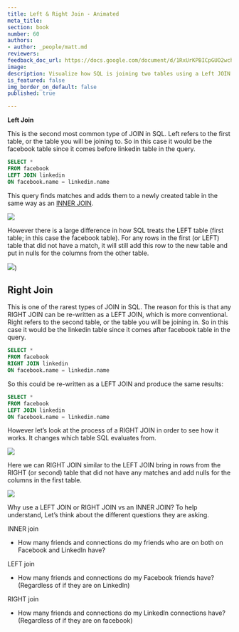 ```yaml
---
title: Left & Right Join - Animated
meta_title:
section: book
number: 60
authors:
- author: _people/matt.md
reviewers:
feedback_doc_url: https://docs.google.com/document/d/1RxUrKPBICpGUO2wchwGIME7Qw3dWsUYQ1JCq8jhmcLk/edit?usp=sharing
image:
description: Visualize how SQL is joining two tables using a Left JOIN and a Right JOIN
is_featured: false
img_border_on_default: false
published: true

---
```

**Left Join**

This is the second most common type of JOIN in SQL. Left refers to the first table, or the table you will be joining to. So in this case it would be the facebook table since it comes before linkedin table in the query.

```sql
SELECT *
FROM facebook
LEFT JOIN linkedin
ON facebook.name = linkedin.name
```

This query finds matches and adds them to a newly created table in the same way as an [INNER JOIN](https://dataschool.com/learn/common-sql-join-types-inner-join).

![](/assets/images/how-to-teach-people-sql/leftJoin/leftJoin_1.gif)

However there is a large difference in how SQL treats the LEFT table (first table; in this case the facebook table). For any rows in the first (or LEFT) table that did not have a match, it will still add this row to the new table and put in nulls for the columns from the other table.

![](/assets/images/how-to-teach-people-sql/leftJoin/leftJoin_2.gif))

## **Right Join**

This is one of the rarest types of JOIN in SQL. The reason for this is that any RIGHT JOIN can be re-written as a LEFT JOIN, which is more conventional. Right refers to the second table, or the table you will be joining in. So in this case it would be the linkedin table since it comes after facebook table in the query.

```sql
SELECT *
FROM facebook
RIGHT JOIN linkedin
ON facebook.name = linkedin.name
```

So this could be re-written as a LEFT JOIN and produce the same results:

```sql
SELECT *
FROM facebook
LEFT JOIN linkedin
ON facebook.name = linkedin.name
```

However let’s look at the process of a RIGHT JOIN in order to see how it works. It changes which table SQL evaluates from.

![](/assets/images/how-to-teach-people-sql/leftJoin/leftJoin_3.gif)

Here we can RIGHT JOIN similar to the LEFT JOIN bring in rows from the RIGHT (or second) table that did not have any matches and add nulls for the columns in the first table.

![](/assets/images/how-to-teach-people-sql/leftJoin/leftJoin_4.gif)

Why use a LEFT JOIN or RIGHT JOIN vs an INNER JOIN? To help understand, Let’s think about the different questions they are asking.

INNER join

* How many friends and connections do my friends who are on both on Facebook and LinkedIn have?

LEFT join

* How many friends and connections do my Facebook friends have? (Regardless of if they are on LinkedIn)

RIGHT join

* How many friends and connections do my LinkedIn connections have? (Regardless of if they are on facebook)
